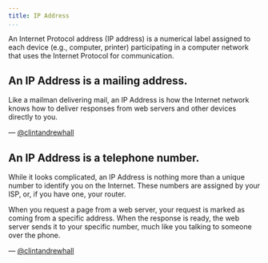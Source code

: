 ```yaml
---
title: IP Address
...
```


<Definition source="Wikipedia" href="http://en.wikipedia.org/wiki/IP_address">
  An Internet Protocol address (IP address) is a numerical label assigned to
  each device (e.g., computer, printer) participating in a computer network
  that uses the Internet Protocol for communication.
</Definition>

## An IP Address is a mailing address.
Like a mailman delivering mail, an IP Address is how the Internet network knows
how to deliver responses from web servers and other devices directly to you.

— [@clintandrewhall][1]

[1]:http://www.github.com/clintandrewhall

## An IP Address is a telephone number.
While it looks complicated, an IP Address is nothing more than a unique number
to identify you on the Internet.  These numbers are assigned by your ISP, or,
if you have one, your router.

When you request a page from a web server, your request is marked as coming
from a specific address. When the response is ready, the web server sends it to
your specific number, much like you talking to someone over the phone.

— [@clintandrewhall][1]
